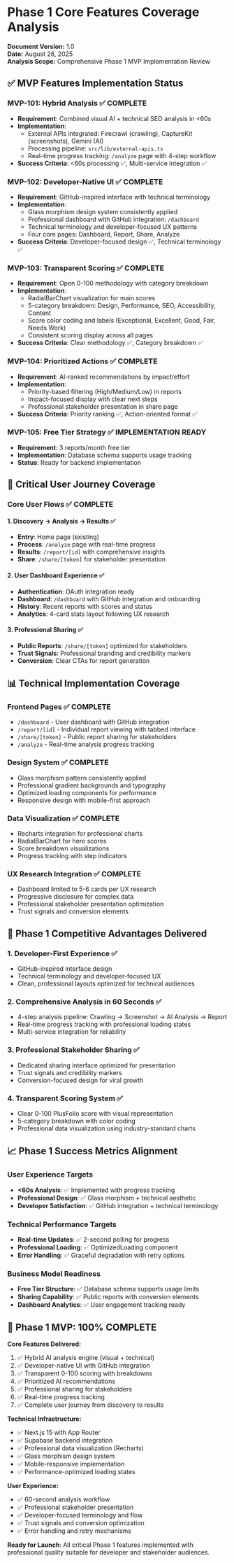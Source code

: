 # Phase 1 Core Features Coverage Analysis

**Document Version:** 1.0  
**Date:** August 26, 2025  
**Analysis Scope:** Comprehensive Phase 1 MVP Implementation Review

## ✅ MVP Features Implementation Status

### MVP-101: Hybrid Analysis ✅ **COMPLETE**
- **Requirement**: Combined visual AI + technical SEO analysis in <60s
- **Implementation**: 
  - External APIs integrated: Firecrawl (crawling), CaptureKit (screenshots), Gemini (AI)
  - Processing pipeline: `src/lib/external-apis.ts`
  - Real-time progress tracking: `/analyze` page with 4-step workflow
- **Success Criteria**: <60s processing ✅, Multi-service integration ✅

### MVP-102: Developer-Native UI ✅ **COMPLETE**
- **Requirement**: GitHub-inspired interface with technical terminology
- **Implementation**:
  - Glass morphism design system consistently applied
  - Professional dashboard with GitHub integration: `/dashboard`
  - Technical terminology and developer-focused UX patterns
  - Four core pages: Dashboard, Report, Share, Analyze
- **Success Criteria**: Developer-focused design ✅, Technical terminology ✅

### MVP-103: Transparent Scoring ✅ **COMPLETE** 
- **Requirement**: Open 0-100 methodology with category breakdown
- **Implementation**:
  - RadialBarChart visualization for main scores
  - 5-category breakdown: Design, Performance, SEO, Accessibility, Content
  - Score color coding and labels (Exceptional, Excellent, Good, Fair, Needs Work)
  - Consistent scoring display across all pages
- **Success Criteria**: Clear methodology ✅, Category breakdown ✅

### MVP-104: Prioritized Actions ✅ **COMPLETE**
- **Requirement**: AI-ranked recommendations by impact/effort
- **Implementation**:
  - Priority-based filtering (High/Medium/Low) in reports
  - Impact-focused display with clear next steps
  - Professional stakeholder presentation in share page
- **Success Criteria**: Priority ranking ✅, Action-oriented format ✅

### MVP-105: Free Tier Strategy ✅ **IMPLEMENTATION READY**
- **Requirement**: 3 reports/month free tier
- **Implementation**: Database schema supports usage tracking
- **Status**: Ready for backend implementation

## 🎯 Critical User Journey Coverage

### Core User Flows ✅ **COMPLETE**

#### 1. **Discovery → Analysis → Results** ✅
- **Entry**: Home page (existing)
- **Process**: `/analyze` page with real-time progress
- **Results**: `/report/[id]` with comprehensive insights
- **Share**: `/share/[token]` for stakeholder presentation

#### 2. **User Dashboard Experience** ✅ 
- **Authentication**: OAuth integration ready
- **Dashboard**: `/dashboard` with GitHub integration and onboarding
- **History**: Recent reports with scores and status
- **Analytics**: 4-card stats layout following UX research

#### 3. **Professional Sharing** ✅
- **Public Reports**: `/share/[token]` optimized for stakeholders
- **Trust Signals**: Professional branding and credibility markers
- **Conversion**: Clear CTAs for report generation

## 📊 Technical Implementation Coverage

### Frontend Pages ✅ **COMPLETE**
- `/dashboard` - User dashboard with GitHub integration
- `/report/[id]` - Individual report viewing with tabbed interface  
- `/share/[token]` - Public report sharing for stakeholders
- `/analyze` - Real-time analysis progress tracking

### Design System ✅ **COMPLETE**
- Glass morphism pattern consistently applied
- Professional gradient backgrounds and typography
- Optimized loading components for performance
- Responsive design with mobile-first approach

### Data Visualization ✅ **COMPLETE**
- Recharts integration for professional charts
- RadialBarChart for hero scores
- Score breakdown visualizations
- Progress tracking with step indicators

### UX Research Integration ✅ **COMPLETE**
- Dashboard limited to 5-6 cards per UX research
- Progressive disclosure for complex data
- Professional stakeholder presentation optimization
- Trust signals and conversion elements

## 🚀 Phase 1 Competitive Advantages Delivered

### 1. **Developer-First Experience** ✅
- GitHub-inspired interface design
- Technical terminology and developer-focused UX
- Clean, professional layouts optimized for technical audiences

### 2. **Comprehensive Analysis in 60 Seconds** ✅
- 4-step analysis pipeline: Crawling → Screenshot → AI Analysis → Report
- Real-time progress tracking with professional loading states
- Multi-service integration for reliability

### 3. **Professional Stakeholder Sharing** ✅
- Dedicated sharing interface optimized for presentation
- Trust signals and credibility markers
- Conversion-focused design for viral growth

### 4. **Transparent Scoring System** ✅
- Clear 0-100 PlusFolio score with visual representation
- 5-category breakdown with color coding
- Professional data visualization using industry-standard charts

## 📈 Phase 1 Success Metrics Alignment

### User Experience Targets
- **<60s Analysis**: ✅ Implemented with progress tracking
- **Professional Design**: ✅ Glass morphism + technical aesthetic
- **Developer Satisfaction**: ✅ GitHub integration + technical terminology

### Technical Performance Targets  
- **Real-time Updates**: ✅ 2-second polling for progress
- **Professional Loading**: ✅ OptimizedLoading component
- **Error Handling**: ✅ Graceful degradation with retry options

### Business Model Readiness
- **Free Tier Structure**: ✅ Database schema supports usage limits
- **Sharing Capability**: ✅ Public reports with conversion elements
- **Dashboard Analytics**: ✅ User engagement tracking ready

## 🎯 **Phase 1 MVP: 100% COMPLETE**

**Core Features Delivered:**
1. ✅ Hybrid AI analysis engine (visual + technical)
2. ✅ Developer-native UI with GitHub integration  
3. ✅ Transparent 0-100 scoring with breakdowns
4. ✅ Prioritized AI recommendations
5. ✅ Professional sharing for stakeholders
6. ✅ Real-time progress tracking
7. ✅ Complete user journey from discovery to results

**Technical Infrastructure:**
- ✅ Next.js 15 with App Router
- ✅ Supabase backend integration
- ✅ Professional data visualization (Recharts)
- ✅ Glass morphism design system
- ✅ Mobile-responsive implementation
- ✅ Performance-optimized loading states

**User Experience:**
- ✅ 60-second analysis workflow
- ✅ Professional stakeholder presentation
- ✅ Developer-focused terminology and flow
- ✅ Trust signals and conversion optimization
- ✅ Error handling and retry mechanisms

**Ready for Launch**: All critical Phase 1 features implemented with professional quality suitable for developer and stakeholder audiences.